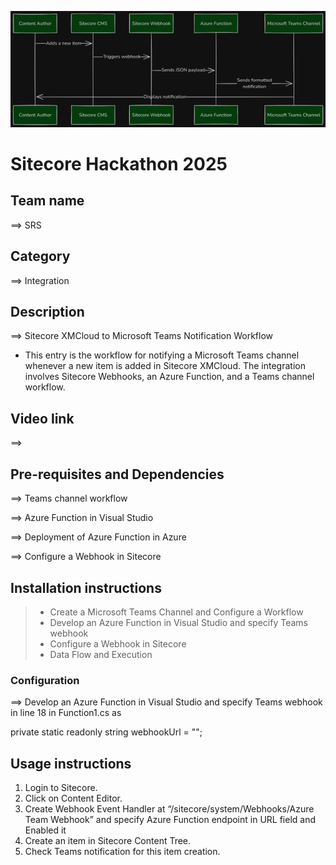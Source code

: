 ![Hackathon Logo](docs/images/Teams-Notification-Architect.png?raw=true "Teams Notification Architect")

# Sitecore Hackathon 2025

## Team name
⟹ SRS

## Category
⟹ Integration

## Description
⟹ Sitecore XMCloud to Microsoft Teams Notification Workflow  

  - This entry is the workflow for notifying a Microsoft Teams channel whenever a new item is added in Sitecore XMCloud. The integration involves Sitecore Webhooks, an Azure Function, and a Teams channel workflow.

## Video link
⟹ 

## Pre-requisites and Dependencies

⟹ Teams channel workflow 

⟹ Azure Function in Visual Studio

⟹ Deployment of Azure Function in Azure

⟹ Configure a Webhook in Sitecore


## Installation instructions

> - Create a Microsoft Teams Channel and Configure a Workflow
> - Develop an Azure Function in Visual Studio and specify Teams webhook
> - Configure a Webhook in Sitecore
> - Data Flow and Execution


### Configuration
⟹ Develop an Azure Function in Visual Studio and specify Teams webhook in line 18 in Function1.cs as

private static readonly string webhookUrl = "<MS Teams webhook Url>";


## Usage instructions

1. Login to Sitecore.
2. Click on Content Editor.
3. Create Webhook Event Handler at “/sitecore/system/Webhooks/Azure Team Webhook” and specify Azure Function endpoint in URL field and Enabled it
4. Create an item in Sitecore Content Tree.
5. Check Teams notification for this item creation.
